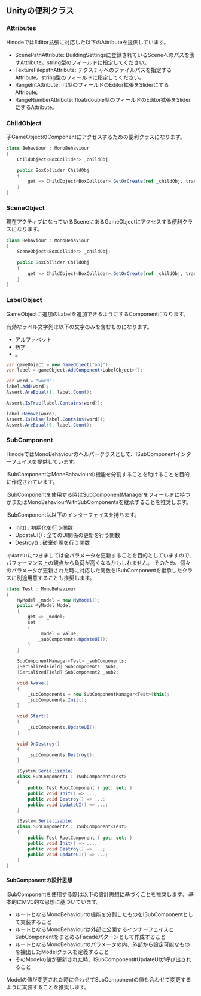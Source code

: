 ﻿## Unityの便利クラス

### Attributes

HinodeではEditor拡張に対応した以下のAttributeを提供しています。

- ScenePathAttribute: BuildingSettingsに登録されているSceneへのパスを表すAttribute。string型のフィールドに指定してください。
- TextureFilepathAttribute: テクスチャへのファイルパスを指定するAttribute。string型のフィールドに指定してください。
- RangeIntAttribute: int型のフィールドのEditor拡張をSliderにするAttribute。
- RangeNumberAttribute: float/double型のフィールドのEditor拡張をSliderにするAttribute。

### ChildObject

子GameObjectのComponentにアクセスするための便利クラスになります。

```csharp
class Behaviour : MonoBehaviour
{
    ChildObject<BoxCollider> _childObj;

    public BoxCollider ChildObj
    {
        get => ChildObject<BoxCollider>.GetOrCreate(ref _childObj, transform, "ChildObj");
    }
}
```

### SceneObject

現在アクティブになっているSceneにあるGameObjectにアクセスする便利クラスになります。

```csharp
class Behaviour : MonoBehaviour
{
    SceneObject<BoxCollider> _childObj;

    public BoxCollider ChildObj
    {
        get => ChildObject<BoxCollider>.GetOrCreate(ref _childObj, transform, "RootObj/ChildObj");
    }
}
```

### LabelObject

GameObjectに追加のLabelを追加できるようにするComponentになります。

有効なラベル文字列は以下の文字のみを含むものになります。

- アルファベット
- 数字
- _

```csharp
var gameObject = new GameObject("obj");
var label = gameObject.AddComponent<LabelObject>();

var word = "word";
label.Add(word);
Assert.AreEqual(1, label.Count);

Assert.IsTrue(label.Contains(word));

label.Remove(word);
Assert.IsFalse(label.Contains(word));
Assert.AreEqual(0, label.Count);
```

### SubComponent

HinodeではMonoBehaviourのヘルパークラスとして、ISubComponentインターフェイスを提供しています。

ISubComponentはMoneBahaviourの機能を分割することを助けることを目的に作成されています。

ISubComponentを使用する時はSubComponentManagerをフィールドに持つかまたはMonoBehaviourWithSubComponentsを継承することを推奨します。

ISubComponentは以下のインターフェイスを持ちます。

- Init() : 初期化を行う関数
- UpdateUI() : 全てのUI関係の更新を行う関数
- Destroy() : 破棄処理を行う関数

`UpdateUI`につきましては全パラメータを更新することを目的としていますので、パフォーマンス上の観点から負荷が高くなるかもしれません。
そのため、個々のパラメータが更新された時に対応した関数をISubComponentを継承したクラスに別途用意することも推奨します。


```csharp
class Test : MonoBehaviour
{
    MyModel _model = new MyModel();
    public MyModel Model
    {
        get => _model;
        set
        {
            _model = value;
            _subComponents.UpdateUI();
        }
    }

    SubComponentManager<Test> _subComponents;
    [SerializedField] SubComponent1 _sub1;
    [SerializedField] SubComponent2 _sub2;

    void Awake()
    {
        _subComponents = new SubComponentManager<Test>(this);
        _subComponents.Init();
    }

    void Start()
    {
        _subComponents.UpdateUI();
    }

    void OnDestroy()
    {
        _subComponents.Destroy();
    }

    [System.Serializable]
    class SubComponent1 : ISubComponent<Test>
    {
        public Test RootComponent { get; set; }
        public void Init() => ...;
        public void Destroy() => ...;
        public void UpdateUI() => ...;
    }

    [System.Serializable]
    class SubComponent2 : ISubComponent<Test>
    {
        public Test RootComponent { get; set; }
        public void Init() => ...;
        public void Destroy() => ...;
        public void UpdateUI() => ...;
    }
}
```

#### SubComponentの設計思想

ISubComponentを使用する際は以下の設計思想に基づくことを推奨します。
基本的にMVC的な思想に基づいています。

- ルートとなるMonoBehaviourの機能を分割したものをISubComponentとして実装すること
- ルートとなるMonoBehaviourは外部に公開するインナーフェイスとSubComponentをまとめるFacadeパターンとして作成すること
- ルートとなるMonoBehaviourのパラメータの内、外部から設定可能なものを抽出したModelクラスを定義すること
- そのModelの値が更新された時、ISubComponent#UpdateUIが呼び出されること

Modelの値が変更された時に合わせてSubComponentの値も合わせて変更するように実装することを推奨します。
